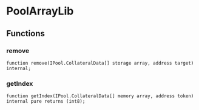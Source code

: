 # PoolArrayLib



## Functions
### remove


```solidity
function remove(IPool.CollateralData[] storage array, address target) internal;
```

### getIndex


```solidity
function getIndex(IPool.CollateralData[] memory array, address token) internal pure returns (int8);
```


